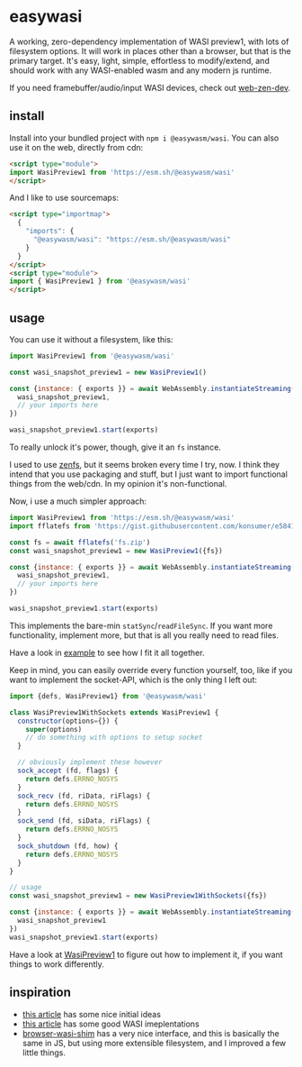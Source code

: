 # easywasi

A working, zero-dependency implementation of WASI preview1, with lots of filesystem options. It will work in places other than a browser, but that is the primary target. It's easy, light, simple, effortless to modify/extend, and should work with any WASI-enabled wasm and any modern js runtime.

If you need framebuffer/audio/input WASI devices, check out [web-zen-dev](https://github.com/konsumer/web-zen-dev).

## install

Install into your bundled project with `npm i @easywasm/wasi`. You can also use it on the web, directly from cdn:

```html
<script type="module">
import WasiPreview1 from 'https://esm.sh/@easywasm/wasi'
</script>
```

And I like to use sourcemaps:
```html
<script type="importmap">
  {
    "imports": {
      "@easywasm/wasi": "https://esm.sh/@easywasm/wasi"
    }
  }
</script>
<script type="module">
import { WasiPreview1 } from '@easywasm/wasi'
</script>
```


## usage


You can use it without a filesystem, like this:

```js
import WasiPreview1 from '@easywasm/wasi'

const wasi_snapshot_preview1 = new WasiPreview1()

const {instance: { exports }} = await WebAssembly.instantiateStreaming(fetch('example.wasm'), {
  wasi_snapshot_preview1,
  // your imports here
})

wasi_snapshot_preview1.start(exports)
```

To really unlock it's power, though, give it an `fs` instance.

I used to use [zenfs](https://github.com/zen-fs/core), but it seems broken every time I try, now. I think they intend that you use packaging and stuff, but I just want to import functional things from the web/cdn. In my opinion it's non-functional.

Now, i use a much simpler approach:

```js
import WasiPreview1 from 'https://esm.sh/@easywasm/wasi'
import fflatefs from 'https://gist.githubusercontent.com/konsumer/e5841b093c0b5aac80eb2a7a5b14be38/raw/3b17649341382d90d2f9050119cbd059b5d90dda/fflatefs.js'

const fs = await fflatefs('fs.zip')
const wasi_snapshot_preview1 = new WasiPreview1({fs})

const {instance: { exports }} = await WebAssembly.instantiateStreaming(fetch('example.wasm'), {
  wasi_snapshot_preview1,
  // your imports here
})

wasi_snapshot_preview1.start(exports)
```

This implements the bare-min `statSync`/`readFileSync`. If you want more functionality, implement more, but that is all you really need to read files.


Have a look in [example](docs) to see how I fit it all together.

Keep in mind, you can easily override every function yourself, too, like if you want to implement the socket-API, which is the only thing I left out:

```js
import {defs, WasiPreview1} from '@easywasm/wasi'

class WasiPreview1WithSockets extends WasiPreview1 {
  constructor(options={}) {
    super(options)
    // do something with options to setup socket
  }

  // obviously implement these however
  sock_accept (fd, flags) {
    return defs.ERRNO_NOSYS
  }
  sock_recv (fd, riData, riFlags) {
    return defs.ERRNO_NOSYS
  }
  sock_send (fd, siData, riFlags) {
    return defs.ERRNO_NOSYS
  }
  sock_shutdown (fd, how) {
    return defs.ERRNO_NOSYS
  }
}

// usage
const wasi_snapshot_preview1 = new WasiPreview1WithSockets({fs})

const {instance: { exports }} = await WebAssembly.instantiateStreaming(fetch('example.wasm'), {
  wasi_snapshot_preview1
})
wasi_snapshot_preview1.start(exports)
```

Have a look at [WasiPreview1](./docs/easywasi.js) to figure out how to implement it, if you want things to work differently.


## inspiration

- [this article](https://dev.to/ndesmic/building-a-minimal-wasi-polyfill-for-browsers-4nel) has some nice initial ideas
- [this article](https://twdev.blog/2023/11/wasm_cpp_04/) has some good WASI imeplentations
- [browser-wasi-shim](https://github.com/bjorn3/browser_wasi_shim) has a very nice interface, and this is basically the same in JS, but using more extensible filesystem, and I improved a few little things.
